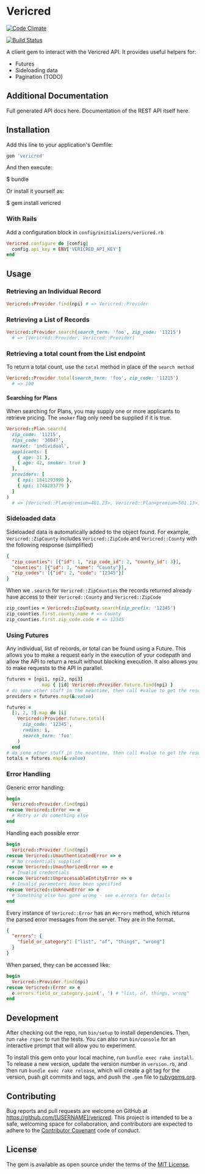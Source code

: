 # Vericred

[![Code Climate](https://codeclimate.com/repos/562a2857e30ba04788014399/badges/07d05b9b6da4fdd2aca6/gpa.svg)](https://codeclimate.com/repos/562a2857e30ba04788014399/feed)

[![Build Status](https://travis-ci.org/vericred/vericred_ruby.svg?branch=master)](https://travis-ci.org/vericred/vericred_ruby)

A client gem to interact with the Vericred API.  It provides useful helpers for:

- Futures
- Sideloading data
- Pagination (TODO)

## Additional Documentation
Full generated API docs here.  Documentation of the REST API itself here.

## Installation

Add this line to your application's Gemfile:

```ruby
gem 'vericred'
```

And then execute:

  $ bundle

Or install it yourself as:

  $ gem install vericred

### With Rails

Add a configuration block in `config/initializers/vericred.rb`
```ruby
Vericred.configure do |config|
  config.api_key = ENV['VERICRED_API_KEY']
end
```

## Usage

### Retrieving an Individual Record
```ruby
Vericred::Provider.find(npi) # => Vericred::Provider
```

### Retrieving a List of Records
```ruby
Vericred::Provider.search(search_term: 'foo', zip_code: '11215')
  # => [Vericred::Provider, Vericred::Provider]
```

### Retrieving a total count from the List endpoint
To return a total count, use the `total` method in place of the `search method`
```ruby
Vericred::Provider.total(search_term: 'foo', zip_code: '11215')
  # => 100
```

#### Searching for Plans
When searching for Plans, you may supply one or more applicants to retrieve
pricing.  The `smoker` flag only need be supplied if it is true.

```ruby
Vericred::Plan.search(
  zip_code: '11215',
  fips_code: '36047',
  market: 'individual',
  applicants: [
    { age: 31 },
    { age: 42, smoker: true }
  ],
  providers: [
    { npi: 1841293990 },
    { npi: 1740283779 }
  ]
)
  # => [Vericred::Plan<premium=401.23>, Vericred::Plan<premium=501.13>]
```

### Sideloaded data
Sideloaded data is automatically added to the object found.  For example,
`Vericred::ZipCounty` includes `Vericred::ZipCode` and `Vericred::County`
with the following response (simplified)
```json
{
  "zip_counties": [{"id": 1, "zip_code_id": 2, "county_id": 3}],
  "counties": [{"id": 3, "name": "County"}],
  "zip_codes": [{"id": 2, "code": "12345"}]
}
```

When we `.search` for `Vericred::ZipCounties` the records returned already 
have access to their `Vericred::County` and `Vericred::ZipCode`

```ruby
zip_counties = Vericred::ZipCounty.search(zip_prefix: '12345')
zip_counties.first.county.name # => County
zip_counties.first.zip_code.code # => 12345
```

### Using Futures
Any individual, list of records, or total can be found using a Future.  This
allows you to make a request early in the execution of your codepath 
and allow the API to return a result without blocking execution.  It also
allows you to make requests to the API in parallel.

```ruby
futures = [npi1, npi2, npi3]
            .map { |id| Vericred::Provider.future.find(npi) }
# do some other stuff in the meantime, then call #value to get the result
providers = futures.map(&:value)

futures =
  [1, 2, 3].map do |i|
    Vericred::Provider.future.total(
      zip_code: '12345',
      radius: i,
      search_term: 'foo'
    )
  end
# do some other stuff in the meantime, then call #value to get the result
totals = futures.map(&:value)
```

### Error Handling

Generic error handling:
```ruby
begin
  Vericred::Provider.find(npi)
rescue Vericred::Error => e
  # Retry or do something else
end
```

Handling each possible error
```ruby
begin
  Vericred::Provider.find(npi)
rescue Vericred::UnauthenticatedError => e
  # No credentials supplied
rescue Vericred::UnauthorizedError => e
  # Invalid credentials
rescue Vericred::UnprocessableEntityError => e
  # Invalid parameters have been specified
rescue Vericred::UnknownError => e
  # Something else has gone wrong - see e.errors for details
end
```
Every instance of `Vericred::Error` has an `#errors` method, which returns
the parsed error messages from the server.  They are in the format.
```json
{
  "errors": {
    "field_or_category": ["list", "of", "things", "wrong"]
  }
}
```

When parsed, they can be accessed like:
```ruby
begin
  Vericred::Provider.find(npi)
rescue Vericred::Error => e
  e.errors.field_or_category.join(', ') # "list, of, things, wrong"
end
```

## Development

After checking out the repo, run `bin/setup` to install dependencies. Then, run `rake rspec` to run the tests. You can also run `bin/console` for an interactive prompt that will allow you to experiment.

To install this gem onto your local machine, run `bundle exec rake install`. To release a new version, update the version number in `version.rb`, and then run `bundle exec rake release`, which will create a git tag for the version, push git commits and tags, and push the `.gem` file to [rubygems.org](https://rubygems.org).

## Contributing

Bug reports and pull requests are welcome on GitHub at https://github.com/[USERNAME]/vericred. This project is intended to be a safe, welcoming space for collaboration, and contributors are expected to adhere to the [Contributor Covenant](contributor-covenant.org) code of conduct.


## License

The gem is available as open source under the terms of the [MIT License](http://opensource.org/licenses/MIT).

